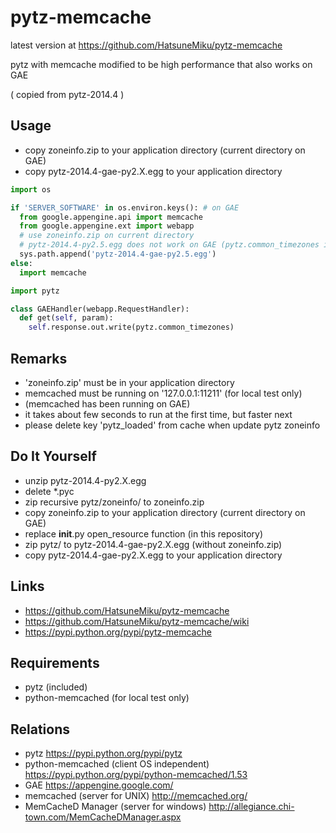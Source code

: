 pytz-memcache
=============

latest version at https://github.com/HatsuneMiku/pytz-memcache

pytz with memcache modified to be high performance that also works on GAE

( copied from pytz-2014.4 )


Usage
-----

 - copy zoneinfo.zip to your application directory (current directory on GAE)
 - copy pytz-2014.4-gae-py2.X.egg to your application directory


```python
import os

if 'SERVER_SOFTWARE' in os.environ.keys(): # on GAE
  from google.appengine.api import memcache
  from google.appengine.ext import webapp
  # use zoneinfo.zip on current directory
  # pytz-2014.4-py2.5.egg does not work on GAE (pytz.common_timezones is [])
  sys.path.append('pytz-2014.4-gae-py2.5.egg')
else:
  import memcache

import pytz

class GAEHandler(webapp.RequestHandler):
  def get(self, param):
    self.response.out.write(pytz.common_timezones)
```


Remarks
-------

 - 'zoneinfo.zip' must be in your application directory
 - memcached must be running on '127.0.0.1:11211' (for local test only)
 -   (memcached has been running on GAE)
 - it takes about few seconds to run at the first time, but faster next
 - please delete key 'pytz_loaded' from cache when update pytz zoneinfo


Do It Yourself
--------------

 - unzip pytz-2014.4-py2.X.egg
 - delete *.pyc
 - zip recursive pytz/zoneinfo/ to zoneinfo.zip
 - copy zoneinfo.zip to your application directory (current directory on GAE)
 - replace __init__.py open_resource function (in this repository)
 - zip pytz/ to pytz-2014.4-gae-py2.X.egg (without zoneinfo.zip)
 - copy pytz-2014.4-gae-py2.X.egg to your application directory


Links
-----

 - https://github.com/HatsuneMiku/pytz-memcache
 - https://github.com/HatsuneMiku/pytz-memcache/wiki
 - https://pypi.python.org/pypi/pytz-memcache


Requirements
------------

 - pytz (included)
 - python-memcached (for local test only)


Relations
---------

 - pytz https://pypi.python.org/pypi/pytz
 - python-memcached (client OS independent) https://pypi.python.org/pypi/python-memcached/1.53
 - GAE https://appengine.google.com/
 - memcached (server for UNIX) http://memcached.org/
 - MemCacheD Manager (server for windows) http://allegiance.chi-town.com/MemCacheDManager.aspx

